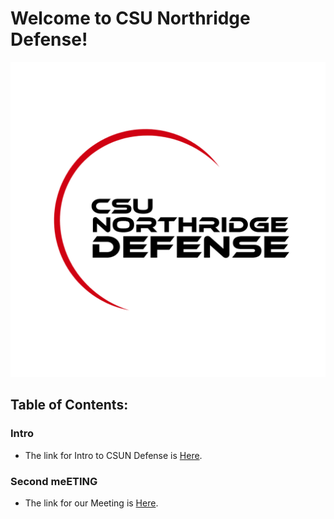 # Welcome to CSU Northridge Defense!
![CSUN Defense](/imgs/csundefense.png)
## Table of Contents:
### Intro
- The link for Intro to CSUN Defense is [Here](https://github.com/wreeten/enjohneering/blob/main/CSUNDefense/summer22/052422.md).
### Second meETING
- The link for our Meeting is [Here](https://github.com/wreeten/enjohneering/blob/main/CSUNDefense/summer22/060422.md).
